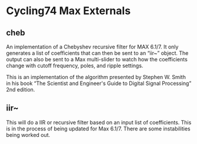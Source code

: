 Cycling74 Max Externals
================

cheb
-------
An implementation of a Chebyshev recursive filter for MAX 6.1/7. It only generates a list of coefficients that can then be sent to an “iir~” object. The output can also be sent to a Max multi-slider to watch how the coefficients change with cutoff frequency, poles, and ripple settings.

This is an implementation of the algorithm presented by Stephen W. Smith in his book “The Scientist and Engineer's Guide to Digital Signal Processing” 2nd edition.

iir~
------
This will do a IIR or recursive filter based on an input list of coefficients. This is in the process of being updated for Max 6.1/7. There are some instabilities being worked out.
